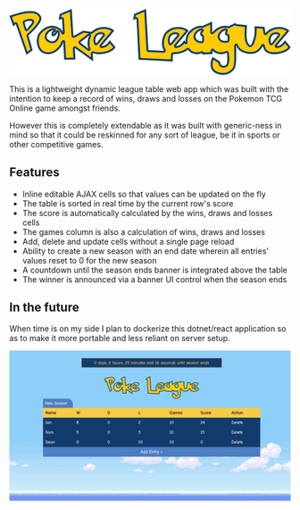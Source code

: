 <p align="center">
    <img src="https://raw.githubusercontent.com/TropicalBastos/Poke-League/master/client/src/assets/logo.png">
</p>

This is a lightweight dynamic league table web app which was built with the intention to keep a record of wins, draws and losses on the Pokemon TCG Online game amongst friends.

However this is completely extendable as it was built with generic-ness in mind so that it could be reskinned for any sort of league, be it in sports or other competitive games.

## Features

- Inline editable AJAX cells so that values can be updated on the fly
- The table is sorted in real time by the current row's score 
- The score is automatically calculated by the wins, draws and losses cells
- The games column is also a calculation of wins, draws and losses
- Add, delete and update cells without a single page reload
- Ability to create a new season with an end date wherein all entries' values reset to 0 for the new season
- A countdown until the season ends banner is integrated above the table
- The winner is announced via a banner UI control when the season ends

## In the future

When time is on my side I plan to dockerize this dotnet/react application so as to make it more portable and less reliant on server setup.

![alt text](https://raw.githubusercontent.com/TropicalBastos/Poke-League/master/screenshots/2.png)